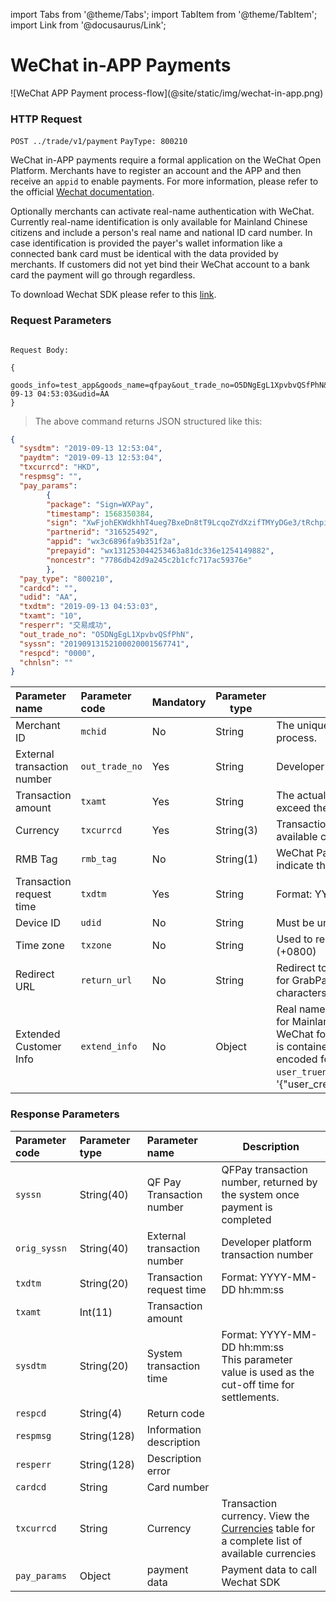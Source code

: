 import Tabs from '@theme/Tabs';
import TabItem from '@theme/TabItem';
import Link from '@docusaurus/Link';

# WeChat in-APP Payments

<Link href="/img/wechat-in-app.png" target="_blank">![WeChat APP Payment process-flow](@site/static/img/wechat-in-app.png)</Link>

### HTTP Request

`POST ../trade/v1/payment`
`PayType: 800210`

WeChat in-APP payments require a formal application on the WeChat Open Platform. Merchants have to register an account and the APP and then receive an `appid` to enable payments. For more information, please refer to the official [Wechat documentation](https://pay.weixin.qq.com/wiki/doc/api/wxpay/en/pay/In-AppPay/chapter6_2.shtml#menu1).

Optionally merchants can activate real-name authentication with WeChat. Currently real-name identification is only available for Mainland Chinese citizens and include a person's real name and national ID card number. In case identification is provided the payer's wallet information like a connected bank card must be identical with the data provided by merchants. If customers did not yet bind their WeChat account to a bank card the payment will go through regardless.

To download Wechat SDK please refer to this [link](https://developers.weixin.qq.com/doc/oplatform/Downloads/iOS_Resource.html).

### Request Parameters

```plaintext

Request Body:

{
  goods_info=test_app&goods_name=qfpay&out_trade_no=O5DNgEgL1XpvbvQSfPhN&pay_type=800210&txamt=10&txcurrcd=HKD&txdtm=2019-09-13 04:53:03&udid=AA
}

```

> The above command returns JSON structured like this:

```json
{
  "sysdtm": "2019-09-13 12:53:04",
  "paydtm": "2019-09-13 12:53:04",
  "txcurrcd": "HKD",
  "respmsg": "",    
  "pay_params": 
        {
        "package": "Sign=WXPay",
        "timestamp": 1568350384,
        "sign": "XwFjohEKWdkhhT4ueg7BxeDn8tT9LcqoZYdXzifTMYyDGe3/tRchpii6vWgOn21tPSaAtqo766gvifXgDEOwR+ILKN8t97r624IJlrH0EkvSUSLh9E/cga9scXGVy0jPWHM/oVvVzJIvXew79CwZFCNTSJok2KmpSm9X9oPg7PGXbqvNMHltf+YlIOsuiz391qVmFtTE5A/cpA50+06T7iW8GYsOJQTTJed75VY+aSzNo5C6ju6WSgJKpAJJ0ocl+ONtmOp6GLVBSQXaMC4PitQcebcoP2J6fFgQ+YcPwHXasCYEnn4LaFN7zT/AjGg3E3gdCx3ksGNBOazYBRVz+g==",
        "partnerid": "316525492",
        "appid": "wx3c6896fa9b351f2a",
        "prepayid": "wx131253044253463a81dc336e1254149882",
        "noncestr": "7786db42d9a245c2b1cfc717ac59376e"
        },
  "pay_type": "800210",
  "cardcd": "",    
  "udid": "AA",
  "txdtm": "2019-09-13 04:53:03",
  "txamt": "10",
  "resperr": "交易成功",
  "out_trade_no": "O5DNgEgL1XpvbvQSfPhN",
  "syssn": "20190913152100020001567741",   
  "respcd": "0000",
  "chnlsn": ""
}
```

| Parameter name | Parameter code | Mandatory | Parameter type | Description |
|:----    |:---|:----- |-----   |----   |
|Merchant ID    | `mchid`  | No | String  | The unique merchant ID is created by QF Pay during the merchant onboarding process. |
|External transaction number    | `out_trade_no` | Yes | String    |Developer platform transaction number |
|Transaction amount    | `txamt`  | Yes | String |The actual amount of consumption, the maximum deduction amount cannot exceed the fozen funds|
|Currency | `txcurrcd` | Yes | String(3) | Transaction currency. View the Currencies table for a complete list of available currencies|
|RMB Tag | `rmb_tag` | No | String(1) | WeChat Pay in Hong Kong uses `rmb_tag` = Y together with `txcurrcd` = CNY to indicate that the transaction currency is RMB.|
|Transaction request time    | `txdtm`   | Yes | String      | Format: YYYY-MM-DD hh&#58;mm:ss|
| Device ID   | `udid`   | No | String         |Must be unique|
| Time zone | `txzone`    | No | String        |Used to record the local order time. The default is Beijing time GMT+8 (+0800)|
| Redirect URL   | `return_url`   | No | String        | Redirect to address after successful payment. Mandatory parameter to submit for GrabPay Online. Alipay WAP restricts the `return_url` to maximum 200 characters.|
|Extended Customer Info    | `extend_info`  | No | Object  | Real name customer identification. This parameter is currently only available for Mainland Chinese citizens and needs to be explicitly activated with WeChat for the selected [PayType](../../preparation/paycode#payment-codes). The consumer's **national ID card number** is contained in the parameter `user_creid` and the payer's **real name** in encoded form or written in Chinese characters must be provided in `user_truename`. An example looks like this; extend_info = '\{"user_creid":"430067798868676871","user_truename":"\\\u5c0f\\\u6797"\}' |

### Response Parameters

| Parameter code | Parameter type | Parameter name | Description |
|:----    |:---|:----- |-----   |
|`syssn` |   String(40) | QF Pay Transaction number | QFPay transaction number, returned by the system once payment is completed |
|`orig_syssn`    |String(40)| External transaction number | Developer platform transaction number |
|`txdtm`     | String(20) | Transaction request time | Format: YYYY-MM-DD hh&#58;mm:ss  |
|`txamt`    |Int(11)| Transaction amount | |
|`sysdtm`     |String(20)| System transaction time |Format: YYYY-MM-DD hh&#58;mm:ss <br/> This parameter value is used as the cut-off time for settlements.|
|`respcd`    |String(4)| Return code |  |
|`respmsg`    |String(128)| Information description|  |
|`resperr`     |String(128)| Description error |  |
|`cardcd`     |String| Card number |  |
|`txcurrcd`      |String| Currency  | Transaction currency. View the [Currencies](../../preparation/paycode#currencies) table for a complete list of available currencies |
|`pay_params`      |Object| payment data  | Payment data to call Wechat SDK |